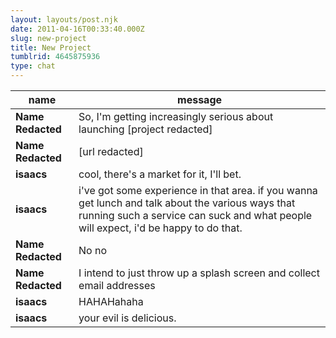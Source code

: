```yaml
---
layout: layouts/post.njk
date: 2011-04-16T00:33:40.000Z
slug: new-project
title: New Project
tumblrid: 4645875936
type: chat
---
```

|name|message|
|-----|-----|
| **Name Redacted** | So, I'm getting increasingly serious about launching [project redacted] |
| **Name Redacted** | [url redacted] |
| **isaacs** | cool, there's a market for it, I'll bet. |
| **isaacs** | i've got some experience in that area. if you wanna get lunch and talk about the various ways that running such a service can suck and what people will expect, i'd be happy to do that. |
| **Name Redacted** | No no |
| **Name Redacted** | I intend to just throw up a splash screen and collect email addresses |
| **isaacs** | HAHAHahaha |
| **isaacs** | your evil is delicious. |
